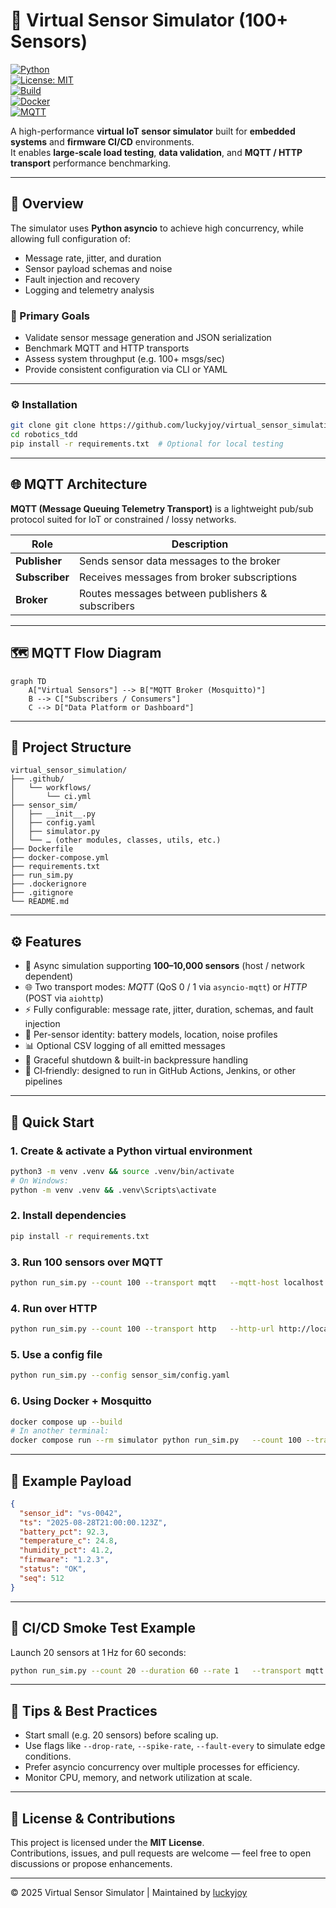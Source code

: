 # 🚀 Virtual Sensor Simulator (100+ Sensors)

[![Python](https://img.shields.io/badge/Python-3.9%2B-blue.svg?logo=python)](https://www.python.org/)  
[![License: MIT](https://img.shields.io/badge/License-MIT-green.svg)](LICENSE)  
[![Build](https://img.shields.io/github/actions/workflow/status/luckyjoy/virtual_sensor_simulation/ci.yml?label=CI%2FCD)](https://github.com/luckyjoy/virtual_sensor_simulation/actions)  
[![Docker](https://img.shields.io/badge/Docker-Ready-blue?logo=docker)](https://hub.docker.com/)  
[![MQTT](https://img.shields.io/badge/MQTT-Asyncio--MQTT-orange)](https://mqtt.org/)

A high-performance **virtual IoT sensor simulator** built for **embedded systems** and **firmware CI/CD** environments.  
It enables **large‑scale load testing**, **data validation**, and **MQTT / HTTP transport** performance benchmarking.

---

## 📘 Overview

The simulator uses **Python asyncio** to achieve high concurrency, while allowing full configuration of:

- Message rate, jitter, and duration  
- Sensor payload schemas and noise  
- Fault injection and recovery  
- Logging and telemetry analysis  

### 🎯 Primary Goals

- Validate sensor message generation and JSON serialization  
- Benchmark MQTT and HTTP transports  
- Assess system throughput (e.g. 100+ msgs/sec)  
- Provide consistent configuration via CLI or YAML  

---

### ⚙️ Installation

```bash
git clone git clone https://github.com/luckyjoy/virtual_sensor_simulation.git
cd robotics_tdd
pip install -r requirements.txt  # Optional for local testing
```

---

## 🌐 MQTT Architecture

**MQTT (Message Queuing Telemetry Transport)** is a lightweight pub/sub protocol suited for IoT or constrained / lossy networks.

| Role        | Description                                 |
|-------------|---------------------------------------------|
| **Publisher**  | Sends sensor data messages to the broker     |
| **Subscriber** | Receives messages from broker subscriptions |
| **Broker**     | Routes messages between publishers & subscribers |

---

## 🗺️ MQTT Flow Diagram

```mermaid
graph TD
    A["Virtual Sensors"] --> B["MQTT Broker (Mosquitto)"]
    B --> C["Subscribers / Consumers"]
    C --> D["Data Platform or Dashboard"]
```

---

## 📁 Project Structure

```
virtual_sensor_simulation/
├── .github/
│   └── workflows/
│       └── ci.yml
├── sensor_sim/
│   ├── __init__.py
│   ├── config.yaml
│   ├── simulator.py
│   └── … (other modules, classes, utils, etc.)
├── Dockerfile
├── docker-compose.yml
├── requirements.txt
├── run_sim.py
├── .dockerignore
├── .gitignore
└── README.md
```

---

## ⚙️ Features

- 🧩 Async simulation supporting **100–10,000 sensors** (host / network dependent)  
- 🌐 Two transport modes: *MQTT* (QoS 0 / 1 via `asyncio-mqtt`) or *HTTP* (POST via `aiohttp`)  
- ⚡ Fully configurable: message rate, jitter, duration, schemas, and fault injection  
- 🧪 Per-sensor identity: battery models, location, noise profiles  
- 📊 Optional CSV logging of all emitted messages  
- 🧘 Graceful shutdown & built-in backpressure handling  
- 🧱 CI‑friendly: designed to run in GitHub Actions, Jenkins, or other pipelines  

---

## 🚀 Quick Start

### 1. Create & activate a Python virtual environment

```bash
python3 -m venv .venv && source .venv/bin/activate
# On Windows:
python -m venv .venv && .venv\Scripts\activate
```

### 2. Install dependencies

```bash
pip install -r requirements.txt
```

### 3. Run 100 sensors over MQTT

```bash
python run_sim.py --count 100 --transport mqtt   --mqtt-host localhost --mqtt-port 1883   --topic-prefix sim/sensors --rate 1.0
```

### 4. Run over HTTP

```bash
python run_sim.py --count 100 --transport http   --http-url http://localhost:8080/ingest --rate 1.0
```

### 5. Use a config file

```bash
python run_sim.py --config sensor_sim/config.yaml
```

### 6. Using Docker + Mosquitto

```bash
docker compose up --build
# In another terminal:
docker compose run --rm simulator python run_sim.py   --count 100 --transport mqtt --mqtt-host mosquitto --topic-prefix sim/sensors
```

---

## 🧪 Example Payload

```json
{
  "sensor_id": "vs-0042",
  "ts": "2025-08-28T21:00:00.123Z",
  "battery_pct": 92.3,
  "temperature_c": 24.8,
  "humidity_pct": 41.2,
  "firmware": "1.2.3",
  "status": "OK",
  "seq": 512
}
```

---

## 🧱 CI/CD Smoke Test Example

Launch 20 sensors at 1 Hz for 60 seconds:

```bash
python run_sim.py --count 20 --duration 60 --rate 1   --transport mqtt --mqtt-host $BROKER_HOST
```

---

## 🧠 Tips & Best Practices

- Start small (e.g. 20 sensors) before scaling up.  
- Use flags like `--drop-rate`, `--spike-rate`, `--fault-every` to simulate edge conditions.  
- Prefer asyncio concurrency over multiple processes for efficiency.  
- Monitor CPU, memory, and network utilization at scale.  

---

## 🧩 License & Contributions

This project is licensed under the **MIT License**.  
Contributions, issues, and pull requests are welcome — feel free to open discussions or propose enhancements.

---

© 2025 Virtual Sensor Simulator | Maintained by [luckyjoy](https://github.com/luckyjoy)
